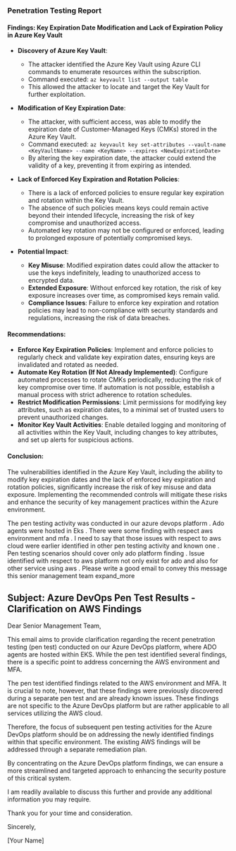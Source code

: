 ### Penetration Testing Report

#### Findings: Key Expiration Date Modification and Lack of Expiration Policy in Azure Key Vault

- **Discovery of Azure Key Vault**:
  - The attacker identified the Azure Key Vault using Azure CLI commands to enumerate resources within the subscription.
  - Command executed: `az keyvault list --output table`
  - This allowed the attacker to locate and target the Key Vault for further exploitation.

- **Modification of Key Expiration Date**:
  - The attacker, with sufficient access, was able to modify the expiration date of Customer-Managed Keys (CMKs) stored in the Azure Key Vault.
  - Command executed: `az keyvault key set-attributes --vault-name <KeyVaultName> --name <KeyName> --expires <NewExpirationDate>`
  - By altering the key expiration date, the attacker could extend the validity of a key, preventing it from expiring as intended.

- **Lack of Enforced Key Expiration and Rotation Policies**:
  - There is a lack of enforced policies to ensure regular key expiration and rotation within the Key Vault.
  - The absence of such policies means keys could remain active beyond their intended lifecycle, increasing the risk of key compromise and unauthorized access.
  - Automated key rotation may not be configured or enforced, leading to prolonged exposure of potentially compromised keys.

- **Potential Impact**:
  - **Key Misuse**: Modified expiration dates could allow the attacker to use the keys indefinitely, leading to unauthorized access to encrypted data.
  - **Extended Exposure**: Without enforced key rotation, the risk of key exposure increases over time, as compromised keys remain valid.
  - **Compliance Issues**: Failure to enforce key expiration and rotation policies may lead to non-compliance with security standards and regulations, increasing the risk of data breaches.

#### Recommendations:

- **Enforce Key Expiration Policies**: Implement and enforce policies to regularly check and validate key expiration dates, ensuring keys are invalidated and rotated as needed.
- **Automate Key Rotation (If Not Already Implemented)**: Configure automated processes to rotate CMKs periodically, reducing the risk of key compromise over time. If automation is not possible, establish a manual process with strict adherence to rotation schedules.
- **Restrict Modification Permissions**: Limit permissions for modifying key attributes, such as expiration dates, to a minimal set of trusted users to prevent unauthorized changes.
- **Monitor Key Vault Activities**: Enable detailed logging and monitoring of all activities within the Key Vault, including changes to key attributes, and set up alerts for suspicious actions.

#### Conclusion:
The vulnerabilities identified in the Azure Key Vault, including the ability to modify key expiration dates and the lack of enforced key expiration and rotation policies, significantly increase the risk of key misuse and data exposure. Implementing the recommended controls will mitigate these risks and enhance the security of key management practices within the Azure environment.


The pen testing activity was conducted in our azure devops platform . Ado agents were hosted in Eks . There were some finding with respect aws environment and mfa . I need to say that those issues with respect to aws cloud were earlier identified in other pen testing activity and known one . Pen testing scenarios should cover only ado platform finding . Issue identified with respect to aws platform not only exist for ado and also for other service using aws . Please write a good email to convey this message this senior management team 
expand_more



## Subject: Azure DevOps Pen Test Results - Clarification on AWS Findings

Dear Senior Management Team,

This email aims to provide clarification regarding the recent penetration testing (pen test) conducted on our Azure DevOps platform, where ADO agents are hosted within EKS. While the pen test identified several findings, there is a specific point to address concerning the AWS environment and MFA.

The pen test identified findings related to the AWS environment and MFA. It is crucial to note, however, that these findings were previously discovered during a separate pen test and are already known issues. These findings are not specific to the Azure DevOps platform but are rather applicable to all services utilizing the AWS cloud.

Therefore, the focus of subsequent pen testing activities for the Azure DevOps platform should be on addressing the newly identified findings within that specific environment. The existing AWS findings will be addressed through a separate remediation plan.

By concentrating on the Azure DevOps platform findings, we can ensure a more streamlined and targeted approach to enhancing the security posture of this critical system.

I am readily available to discuss this further and provide any additional information you may require.

Thank you for your time and consideration.

Sincerely,

[Your Name]

